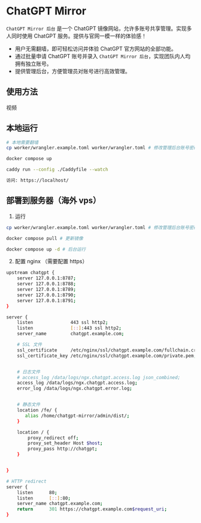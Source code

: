 # ChatGPT Mirror

`ChatGPT Mirror 后台` 是一个 ChatGPT 镜像网站，允许多账号共享管理。实现多人同时使用 ChatGPT 服务。提供与官网一模一样的体验感！

- 用户无需翻墙，即可轻松访问并体验 ChatGPT 官方网站的全部功能。
- 通过批量申请 ChatGPT 账号并录入 `ChatGPT Mirror 后台`，实现团队内人均拥有独立账号。
- 提供管理后台，方便管理员对账号进行高效管理。

## 使用方法

视频

## 本地运行

```bash
# 本地需要翻墙
cp worker/wrangler.example.toml worker/wrangler.toml # 修改管理后台账号密码

docker compose up

caddy run --config ./Caddyfile --watch

访问: https://localhost/
```

## 部署到服务器（海外 vps）

1. 运行

```bash
cp worker/wrangler.example.toml worker/wrangler.toml # 修改管理后台账号密码

docker compose pull # 更新镜像

docker compose up -d # 后台运行
```

2. 配置 nginx （需要配置 https）

```bash
upstream chatgpt {
    server 127.0.0.1:8787;
    server 127.0.0.1:8788;
    server 127.0.0.1:8789;
    server 127.0.0.1:8790;
    server 127.0.0.1:8791;
}

server {
    listen              443 ssl http2;
    listen              [::]:443 ssl http2;
    server_name         chatgpt.example.com;

    # SSL 文件
    ssl_certificate     /etc/nginx/ssl/chatgpt.example.com/fullchain.crt;
    ssl_certificate_key /etc/nginx/ssl/chatgpt.example.com/private.pem;


    # 日志文件
    # access_log /data/logs/ngx.chatgpt.access.log json_combined;
    access_log /data/logs/ngx.chatgpt.access.log;
    error_log /data/logs/ngx.chatgpt.error.log;


    # 静态文件
    location /fe/ {
       alias /home/chatgpt-mirror/admin/dist/;
    }

    location / {
        proxy_redirect off;
        proxy_set_header Host $host;
        proxy_pass http://chatgpt;
    }


}

# HTTP redirect
server {
    listen      80;
    listen      [::]:80;
    server_name chatgpt.example.com;
    return      301 https://chatgpt.example.com$request_uri;
}
```

